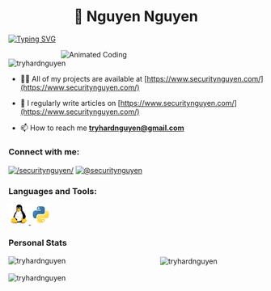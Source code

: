 <h1 align="center">🎣 Nguyen Nguyen</h1>
<a href="https://git.io/typing-svg"><img src="https://readme-typing-svg.demolab.com?font=Fira+Code&size=30&pause=500&color=5DC0F7&background=1A1A1A00&center=true&width=1000&height=200&lines=Python+Developer+%7C+Security+Researcher+%7C+Blue-Teamer+%F0%9F%94%B5;Everyday+is+a+learning+opportunity!" alt="Typing SVG" /></a>

<img src="https://media.giphy.com/media/qgQUggAC3Pfv687qPC/giphy.gif" alt="Animated Coding" align="right" width="400" /></a>

<p align="left"> <img src="https://komarev.com/ghpvc/?username=tryhardnguyen&label=Profile%20views&color=0e75b6&style=flat" alt="tryhardnguyen" /> </p>

- 👨‍💻 All of my projects are available at [https://www.securitynguyen.com/](https://www.securitynguyen.com/)

- 📝 I regularly write articles on [https://www.securitynguyen.com/](https://www.securitynguyen.com/)

- 📫 How to reach me **tryhardnguyen@gmail.com**

<h3 align="left">Connect with me:</h3>
<p align="left">
<a href="https://linkedin.com/in//securitynguyen/" target="blank"><img align="center" src="https://raw.githubusercontent.com/rahuldkjain/github-profile-readme-generator/master/src/images/icons/Social/linked-in-alt.svg" alt="/securitynguyen/" height="30" width="40" /></a>
<a href="https://medium.com/@securitynguyen" target="blank"><img align="center" src="https://raw.githubusercontent.com/rahuldkjain/github-profile-readme-generator/master/src/images/icons/Social/medium.svg" alt="@securitynguyen" height="30" width="40" /></a>
</p>

<h3 align="left">Languages and Tools:</h3>
<p align="left"> <a href="https://www.linux.org/" target="_blank" rel="noreferrer"> <img src="https://raw.githubusercontent.com/devicons/devicon/master/icons/linux/linux-original.svg" alt="linux" width="40" height="40"/> </a> <a href="https://www.python.org" target="_blank" rel="noreferrer"> <img src="https://raw.githubusercontent.com/devicons/devicon/master/icons/python/python-original.svg" alt="python" width="40" height="40"/> </a> </p>

### Personal Stats
<p><img align="left" width=300px src="https://github-readme-stats.vercel.app/api/top-langs?username=tryhardnguyen&show_icons=true&locale=en&layout=compact" alt="tryhardnguyen" /></p>

<p><img align="center" src="https://github-readme-stats.vercel.app/api?username=tryhardnguyen&show_icons=true&locale=en" alt="tryhardnguyen" /></p>

<p><img align="center" src="https://github-readme-streak-stats.herokuapp.com/?user=tryhardnguyen&" alt="tryhardnguyen" /></p>

